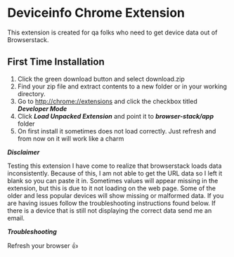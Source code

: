 # Deviceinfo Chrome Extension

This extension is created for qa folks who need to get device data out of Browserstack.

## First Time Installation

1. Click the green download button and select download.zip
2. Find your zip file and extract contents to a new folder or in your working directory.
3. Go to [http://chrome://extensions](http://chrome://extensions) and click the checkbox titled ***Developer Mode***
4. Click ***Load Unpacked Extension*** and point it to ***browser-stack/app*** folder
5. On first install it sometimes does not load correctly. Just refresh and from now on it will work like a charm

***Disclaimer***

Testing this extension I have come to realize that browserstack loads data inconsistently. Because of this, I am not able to get the URL data so I left it blank so you can paste it in. Sometimes values will appear missing in the extension, but this is due to it not loading on the web page. Some of the older and less popular devices will show missing or malformed data. If you are having issues follow the troubleshooting instructions found below. If there is a device that is still not displaying the correct data send me an email.

***Troubleshooting***

Refresh your browser 👍